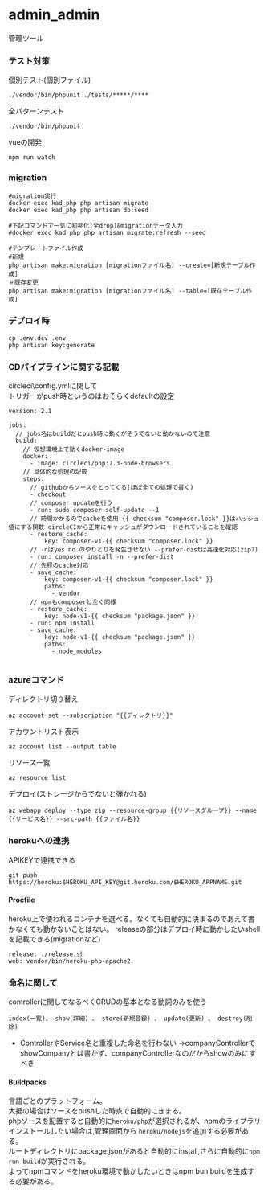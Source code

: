 # admin_admin
管理ツール

### テスト対策

個別テスト(個別ファイル)
```
./vendor/bin/phpunit ./tests/*****/**** 
```

全パターンテスト
```
./vendor/bin/phpunit
```

vueの開発
```
npm run watch
```

### migration
```
#migration実行
docker exec kad_php php artisan migrate 
docker exec kad_php php artisan db:seed

#下記コマンドで一気に初期化(全drop)&migrationデータ入力
#docker exec kad_php php artisan migrate:refresh --seed

#テンプレートファイル作成
#新規
php artisan make:migration [migrationファイル名] --create=[新規テーブル作成]
＃既存変更
php artisan make:migration [migrationファイル名] --table=[既存テーブル作成]
```

### デプロイ時
```
cp .env.dev .env
php artisan key:generate
```


### CDパイプラインに関する記載

circleci\config.ymlに関して<br>
トリガーがpush時というのはおそらくdefaultの設定
```
version: 2.1

jobs:
  // jobs名はbuildだとpush時に動くがそうでないと動かないので注意
  build:
    // 仮想環境上で動くdocker-image
    docker:
      - image: circleci/php:7.3-node-browsers
    // 具体的な処理の記載  
    steps:
      // githubからソースをとってくる(ほぼ全ての処理で書く)
      - checkout
      // composer updateを行う
      - run: sudo composer self-update --1
      // 時間かかるのでcacheを使用 {{ checksum "composer.lock" }}はハッシュ値にする関数 circleCIから正常にキャッシュがダウンロードされていることを確認
      - restore_cache:
          key: composer-v1-{{ checksum "composer.lock" }}
      // -nはyes no のやりとりを発生させない --prefer-distは高速化対応(zip?)
      - run: composer install -n --prefer-dist 
      // 先程のcache対応
      - save_cache:
          key: composer-v1-{{ checksum "composer.lock" }}
          paths: 
            - vendor
      // npmもcomposerと全く同様      
      - restore_cache:
          key: node-v1-{{ checksum "package.json" }}
      - run: npm install
      - save_cache:
          key: node-v1-{{ checksum "package.json" }}
          paths: 
            - node_modules


```

### azureコマンド




ディレクトリ切り替え
```
az account set --subscription "{{ディレクトリ}}"
```

アカウントリスト表示
```
az account list --output table
```

リソース一覧
```
az resource list
```

デプロイ(ストレージからでないと弾かれる)
```
az webapp deploy --type zip --resource-group {{リソースグループ}} --name {{サービス名}} --src-path {{ファイル名}}
```

### herokuへの連携

APIKEYで連携できる
```
git push https://heroku:$HEROKU_API_KEY@git.heroku.com/$HEROKU_APPNAME.git
```
#### Procfile
heroku上で使われるコンテナを選べる。なくても自動的に決まるのであえて書かなくても動かないことはない。
releaseの部分はデプロイ時に動かしたいshellを記載できる(migrationなど)
```
release: ./release.sh
web: vendor/bin/heroku-php-apache2

```

### 命名に関して

controllerに関してなるべくCRUDの基本となる動詞のみを使う
```
index(一覧)、 show(詳細) 、 store(新規登録) 、 update(更新) 、 destroy(削除)
```
* ControllerやService名と重複した命名を行わない
→companyControllerでshowCompanyとは書かず、companyControllerなのだからshowのみにすべき


#### Buildpacks

言語ごとのプラットフォーム。<br>
大抵の場合はソースをpushした時点で自動的にきまる。<br>
phpソースを配置すると自動的に`heroku/php`が選択されるが、npmのライブラリインストールしたい場合は,管理画面から
`heroku/nodejs`を追加する必要がある。<br>
ルートディレクトリにpackage.jsonがあると自動的にinstall,さらに自動的に`npm run build`が実行される。<br>
よってnpmコマンドをheroku環境で動かしたいときはnpm bun buildを生成する必要がある。